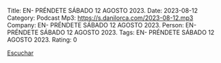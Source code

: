 Title: EN- PRÉNDETE SÁBADO 12 AGOSTO 2023.
Date: 2023-08-12
Category: Podcast
Mp3: https://s.danilorca.com/2023-08-12.mp3
Company: EN- PRÉNDETE SÁBADO 12 AGOSTO 2023.
Person: EN- PRÉNDETE SÁBADO 12 AGOSTO 2023.
Tags: EN- PRÉNDETE SÁBADO 12 AGOSTO 2023.
Rating: 0

<a href="https://s.danilorca.com/2023-08-12.mp3" type="audio/mpeg">
Escuchar
</a>
